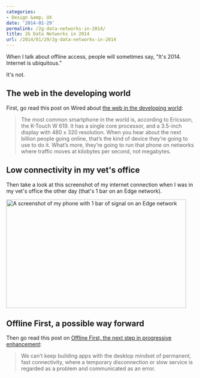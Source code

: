 ```yaml
---
categories:
- Design &amp; UX
date: '2014-01-29'
permalink: /2g-data-networks-in-2014/
title: 2G Data Networks in 2014
url: /2014/01/29/2g-data-networks-in-2014
---
```


When I talk about offline access, people will sometimes say, "It's 2014. Internet is ubiquitous."

It's not.

<!--more-->

<h2>The web in the developing world</h2>

First, go read this post on Wired about <a href="http://www.wired.com/gadgetlab/2014/01/internet-org-hackathon-low-end-rules/">the web in the developing world</a>:

<blockquote>
  The most common smartphone in the world is, according to Ericsson, the K-Touch W 619. It has a single core processor, and a 3.5-inch display with 480 x 320 resolution. When you hear about the next billion people going online, that’s the kind of device they’re going to use to do it. What’s more, they’re going to run that phone on networks where traffic moves at kilobytes per second, not megabytes.
</blockquote>

<h2>Low connectivity in my vet's office</h2>

Then take a look at this screenshot of my internet connection when I was in my vet's office the other day (that's 1 bar on an Edge network).

<img src="https://gomakethings.com/wp-content/uploads/2014/01/edge-network.jpg" alt="A screenshot of my phone with 1 bar of signal on an Edge network" width="480" height="290" class="aligncenter size-full wp-image-5212" />

<h2>Offline First, a possible way forward</h2>

Then go read this post on <a href="http://blog.hood.ie/2013/11/say-hello-to-offline-first/">Offline First, the next step in progressive enhancement</a>:

<blockquote>
  We can’t keep building apps with the desktop mindset of permanent, fast connectivity, where a temporary disconnection or slow service is regarded as a problem and communicated as an error.
</blockquote>